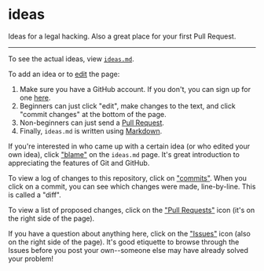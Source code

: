 # ideas

Ideas for a legal hacking. Also a great place for your first Pull Request.

<hr />

To see the actual ideas, view [`ideas.md`](https://github.com/dclegalhackers/ideas/blob/master/ideas.md).

To add an idea or to [edit](https://github.com/dclegalhackers/ideas/edit/master/ideas.md) the page:

1. Make sure you have a GitHub account. If you don't, you can sign up for one [here](http://github.com).
2. Beginners can just click "edit", make changes to the text, and click "commit changes" at the bottom of the page.
3. Non-beginners can just send a [Pull Request](https://help.github.com/articles/using-pull-requests).
4. Finally, `ideas.md` is written using [Markdown](http://daringfireball.net/projects/markdown/syntax).

If you're interested in who came up with a certain idea (or who edited your own idea), click ["blame"](https://github.com/dclegalhackers/ideas/blame/master/ideas.md) on the `ideas.md` page. It's great introduction to appreciating the features of Git and GitHub.

To view a log of changes to this repository, click on ["commits"](https://github.com/dclegalhackers/ideas/commits/master). When you click on a commit, you can see which changes were made, line-by-line. This is called a "diff".

To view a list of proposed changes, click on the ["Pull Requests"](https://github.com/dclegalhackers/ideas/pulls) icon (it's on the right side of the page).

If you have a question about anything here, click on the ["Issues"](https://github.com/dclegalhackers/ideas/issues) icon (also on the right side of the page). It's good etiquette to browse through the Issues before you post your own--someone else may have already solved your problem!

